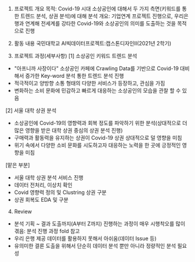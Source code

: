 1. 프로젝트 개요
목적: Covid-19 시대 소상공인에 대해서 두 가지 측면(키워드를 통한 트렌드 분석, 상권 분석)에 대해 분석
개요: 기업연계 프로젝트 진행으로, 우리은행과 연계해 전세계를 강타한 Covid-19와 소상공인의 의미를 도출하는 것을 목적으로 진행

2. 활동 내용
국민대학교 AI빅데이터프로젝트:캡스톤디자인Ⅱ(2021년 2학기)

3. 프로젝트 과정(세부사항)
[1] 소상공인 키워드 트렌드 분석
  - "아프니까 사장이다" 소상공인 카페에 Crawling Data를 기반으로 Covid-19 대비해서 증가한 Key-word 분석 통한 트렌드 분석 진행
  - 적극적이고 양방향 소통 형태의 다양한 서비스가 등장하고, 관심을 가짐
  - 변화하는 소비 문화에 민감하고 빠르게 대응하는 소상공인의 모습을 관찰 할 수 있음
  
[2] 서울 대학 상권 분석
  - 소상공인에 Covid-19의 영향력과 회복 정도를 파악하기 위한 분석(상대적으로 더 많은 영향을 받은 대학 상권 중심의 상권 분석 진행)
  - 구매력과 활동력을 유지하는 상권이 Covid-19 상권 상대적으로 덜 영향을 미침
  - 위기 속에서 다양한 소비 문화를 시도하고자 대응하는 노력을 한 곳에 긍정적인 영향을 미침


[맡은 부분]
- 서울 대학 상권 분석 서비스 진행
- 데이터 전처리, 이상치 확인 
- Covid 영향력 정의 및 Clustring 상권 구분
- 상권 회복도 EDA 및 구분 

4. Review
- 분석 기획 ~ 결과 도출까지(A부터 Z까지) 진행하는 과정이 매우 시행착오를 많이 겪음: 분석 진행 과정 fold 참고
- 우리 은행 제공 데이터를 활용하지 못해서 아쉬움(데이터 Issue 등)
- 유의미한 결론 도출을 위해서 단순히 데이터 분석 뿐만 아니라 정량적인 분석 필요성 
